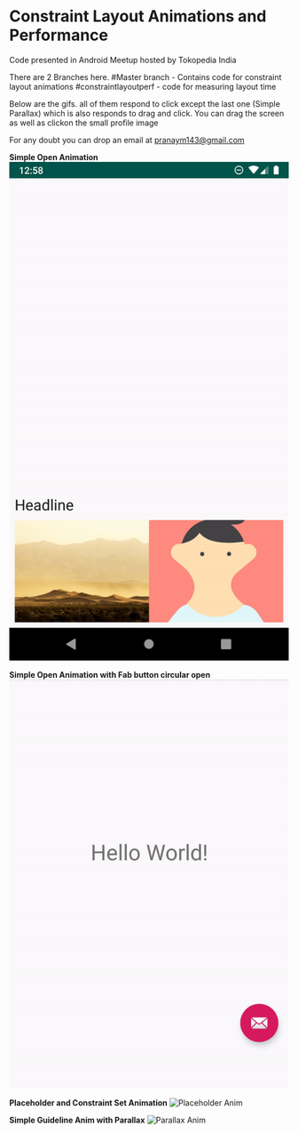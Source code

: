 # Constraint Layout Animations and Performance
Code presented in Android Meetup hosted by Tokopedia India

There are 2 Branches here. 
#Master branch - Contains code for constraint layout animations
#constraintlayoutperf - code for measuring layout time

Below are the gifs.
all of them respond to click except the last one (Simple Parallax) which is also responds to drag and click. You can drag the screen as well as clickon the small profile image

For any doubt you can drop an email at pranaym143@gmail.com



**Simple Open Animation** 
![Simple Open Animation](simpleanim.gif)

**Simple Open Animation with Fab button circular open**
![Simple Fab Open Circular](FabAnim.gif)

**Placeholder and Constraint Set Animation**
![Placeholder Anim](PlaceHolder_anim.gif)

**Simple Guideline Anim with Parallax**
![Parallax Anim](SimpleParallax.gif)


